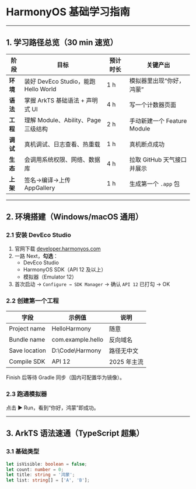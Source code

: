 # HarmonyOS 基础学习指南

---

## 1. 学习路径总览（30 min 速览）

| 阶段 | 目标 | 预计时长 | 关键产出 |
|---|---|---|---|
| **环境** | 装好 DevEco Studio，能跑 Hello World | 1 h | 模拟器里出现“你好，鸿蒙” |
| **语法** | 掌握 ArkTS 基础语法 + 声明式 UI | 4 h | 写一个计数器页面 |
| **工程** | 理解 Module、Ability、Page 三级结构 | 2 h | 手动新建一个 Feature Module |
| **调试** | 真机调试、日志查看、热重载 | 1 h | 真机断点成功 |
| **生态** | 会调用系统权限、网络、数据库 | 4 h | 拉取 GitHub 天气接口并展示 |
| **上架** | 签名→编译→上传 AppGallery | 1 h | 生成第一个 `.app` 包 |

---

## 2. 环境搭建（Windows/macOS 通用）

### 2.1 安装 DevEco Studio
1. 官网下载 [developer.harmonyos.com](https://developer.harmonyos.com)
2. 一路 Next，**勾选**：
    - DevEco Studio
    - HarmonyOS SDK（API 12 及以上）
    - 模拟器（Emulator 12）
3. 首次启动 → `Configure → SDK Manager` → 确认 `API 12` 已打勾 → OK

### 2.2 创建第一个工程
| 字段 | 示例值 | 说明 |
|---|---|---|
| Project name | HelloHarmony | 随意 |
| Bundle name | com.example.hello | 反向域名 |
| Save location | D:\Code\Harmony | 路径无中文 |
| Compile SDK | API 12 | 2025 年主流 |

Finish 后等待 Gradle 同步（国内可配置华为镜像）。

### 2.3 跑通模拟器
点击 ▶️ Run，看到“你好，鸿蒙”即成功。

---

## 3. ArkTS 语法速通（TypeScript 超集）

### 3.1 基础类型
```ts
let isVisible: boolean = false;
let count: number = 0;
let title: string = '鸿蒙';
let list: string[] = ['A', 'B'];

